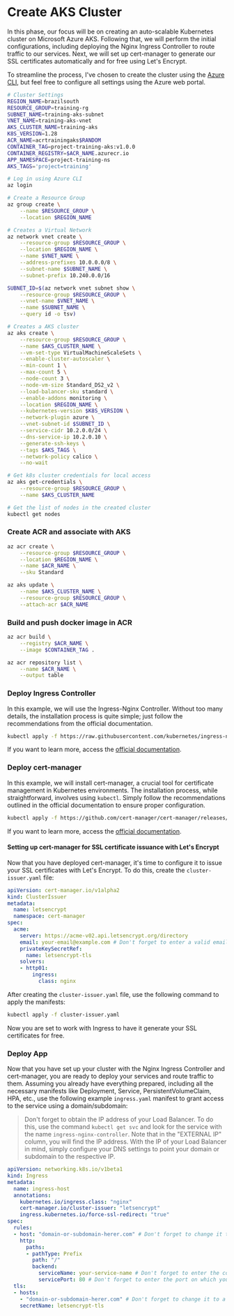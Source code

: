 # Create AKS Cluster

In this phase, our focus will be on creating an auto-scalable Kubernetes cluster on Microsoft Azure AKS. Following that, we will perform the initial configurations, including deploying the Nginx Ingress Controller to route traffic to our services. Next, we will set up cert-manager to generate our SSL certificates automatically and for free using Let's Encrypt.

To streamline the process, I've chosen to create the cluster using the [Azure CLI](https://github.com/Azure/azure-cli), but feel free to configure all settings using the Azure web portal.

```bash
# Cluster Settings
REGION_NAME=brazilsouth
RESOURCE_GROUP=training-rg
SUBNET_NAME=training-aks-subnet
VNET_NAME=training-aks-vnet
AKS_CLUSTER_NAME=training-aks
K8S_VERSION=1.28
ACR_NAME=acrtrainingaks$RANDOM
CONTAINER_TAG=project-training-aks:v1.0.0
CONTAINER_REGISTRY=$ACR_NAME.azurecr.io
APP_NAMESPACE=project-training-ns
AKS_TAGS='project=training'

# Log in using Azure CLI
az login

# Create a Resource Group
az group create \
    --name $RESOURCE_GROUP \
    --location $REGION_NAME

# Creates a Virtual Network
az network vnet create \
    --resource-group $RESOURCE_GROUP \
    --location $REGION_NAME \
    --name $VNET_NAME \
    --address-prefixes 10.0.0.0/8 \
    --subnet-name $SUBNET_NAME \
    --subnet-prefix 10.240.0.0/16

SUBNET_ID=$(az network vnet subnet show \
    --resource-group $RESOURCE_GROUP \
    --vnet-name $VNET_NAME \
    --name $SUBNET_NAME \
    --query id -o tsv)

# Creates a AKS cluster
az aks create \
    --resource-group $RESOURCE_GROUP \
    --name $AKS_CLUSTER_NAME \
    --vm-set-type VirtualMachineScaleSets \
    --enable-cluster-autoscaler \
    --min-count 1 \
    --max-count 5 \
    --node-count 3 \
    --node-vm-size Standard_DS2_v2 \
    --load-balancer-sku standard \
    --enable-addons monitoring \
    --location $REGION_NAME \
    --kubernetes-version $K8S_VERSION \
    --network-plugin azure \
    --vnet-subnet-id $SUBNET_ID \
    --service-cidr 10.2.0.0/24 \
    --dns-service-ip 10.2.0.10 \
    --generate-ssh-keys \
    --tags $AKS_TAGS \
    --network-policy calico \
    --no-wait

# Get k8s cluster credentials for local access
az aks get-credentials \
    --resource-group $RESOURCE_GROUP \
    --name $AKS_CLUSTER_NAME

# Get the list of nodes in the created cluster
kubectl get nodes
```

### Create ACR and associate with AKS


```bash
az acr create \
    --resource-group $RESOURCE_GROUP \
    --location $REGION_NAME \
    --name $ACR_NAME \
    --sku Standard

az aks update \
    --name $AKS_CLUSTER_NAME \
    --resource-group $RESOURCE_GROUP \
    --attach-acr $ACR_NAME
```

### Build and push docker image in ACR

```bash
az acr build \
    --registry $ACR_NAME \
    --image $CONTAINER_TAG .

az acr repository list \
    --name $ACR_NAME \
    --output table
```

### Deploy Ingress Controller
In this example, we will use the Ingress-Nginx Controller. Without too many details, the installation process is quite simple; just follow the recommendations from the official documentation.

```bash
kubectl apply -f https://raw.githubusercontent.com/kubernetes/ingress-nginx/controller-v1.8.2/deploy/static/provider/cloud/deploy.yaml
```

If you want to learn more, access the [official documentation](https://kubernetes.github.io/ingress-nginx/deploy/).

### Deploy cert-manager 
In this example, we will install cert-manager, a crucial tool for certificate management in Kubernetes environments. The installation process, while straightforward, involves using `kubectl`. Simply follow the recommendations outlined in the official documentation to ensure proper configuration.

```bash
kubectl apply -f https://github.com/cert-manager/cert-manager/releases/download/v1.13.3/cert-manager.yaml
```
If you want to learn more, access the [official documentation](https://cert-manager.io/docs/).

#### Setting up cert-manager for SSL certificate issuance with Let's Encrypt

Now that you have deployed cert-manager, it's time to configure it to issue your SSL certificates with Let's Encrypt. To do this, create the `cluster-issuer.yaml` file:

```yaml
apiVersion: cert-manager.io/v1alpha2
kind: ClusterIssuer
metadata:
  name: letsencrypt
  namespace: cert-manager
spec:
  acme:
    server: https://acme-v02.api.letsencrypt.org/directory
    email: your-email@example.com # Don't forget to enter a valid email
    privateKeySecretRef:
      name: letsencrypt-tls
    solvers:
    - http01:
        ingress:
          class: nginx
```

After creating the `cluster-issuer.yaml` file, use the following command to apply the manifests:
```bash
kubectl apply -f cluster-issuer.yaml
```

Now you are set to work with Ingress to have it generate your SSL certificates for free.

### Deploy App

Now that you have set up your cluster with the Nginx Ingress Controller and cert-manager, you are ready to deploy your services and route traffic to them. Assuming you already have everything prepared, including all the necessary manifests like Deployment, Service, PersistentVolumeClaim, HPA, etc., use the following example `ingress.yaml` manifest to grant access to the service using a domain/subdomain:

> Don't forget to obtain the IP address of your Load Balancer. To do this, use the command `kubectl get svc` and look for the service with the name `ingress-nginx-controller`. Note that in the "EXTERNAL IP" column, you will find the IP address. With the IP of your Load Balancer in mind, simply configure your DNS settings to point your domain or subdomain to the respective IP.

```yaml
apiVersion: networking.k8s.io/v1beta1
kind: Ingress
metadata:
  name: ingress-host
  annotations:
    kubernetes.io/ingress.class: "nginx"
    cert-manager.io/cluster-issuer: "letsencrypt"
    ingress.kubernetes.io/force-ssl-redirect: "true"
spec:
  rules:
  - host: "domain-or-subdomain-herer.com" # Don't forget to change it to a valid domain or subdomain
    http:
      paths:
      - pathType: Prefix
        path: "/"
        backend:
          serviceName: your-service-name # Don't forget to enter the correct service name here
          servicePort: 80 # Don't forget to enter the port on which your service is available
  tls:
  - hosts:
    - "domain-or-subdomain-herer.com" # Don't forget to change it to a valid domain or subdomain
    secretName: letsencrypt-tls
 
```
